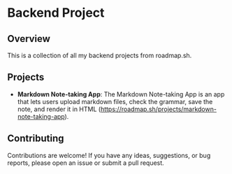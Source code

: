 # Backend Project

## Overview
This is a collection of all my backend projects from roadmap.sh.

## Projects
- **Markdown Note-taking App**: The Markdown Note-taking App is an app that lets users upload markdown files, check the grammar, save the note, and render it in HTML (https://roadmap.sh/projects/markdown-note-taking-app).

## Contributing
Contributions are welcome! If you have any ideas, suggestions, or bug reports, please open an issue or submit a pull request.
